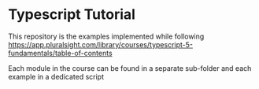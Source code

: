 # Typescript Tutorial

This repository is the examples implemented while following https://app.pluralsight.com/library/courses/typescript-5-fundamentals/table-of-contents

Each module in the course can be found in a separate sub-folder and each example in a dedicated script
